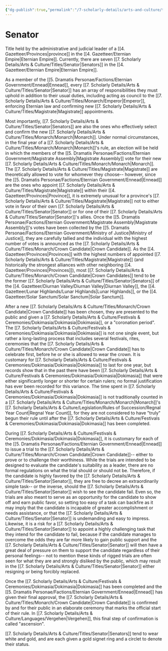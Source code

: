 ```yaml
---
{"dg-publish":true,"permalink":"/7-scholarly-details/arts-and-culture/titles/senator/","noteIcon":""}
---
```


# Senator

Title held by the administrative and judicial leader of a [[4. Gazetteer/Provinces\|province]] in the [[4. Gazetteer/Eternian Empire\|Eternian Empire]]. Currently, there are seven [[7. Scholarly Details/Arts & Culture/Titles/Senator\|Senators]] in the [[4. Gazetteer/Eternian Empire\|Eternian Empire]]. 

As a member of the [[5. Dramatis Personae/Factions/Eternian Government/Ennead\|Ennead]], every [[7. Scholarly Details/Arts & Culture/Titles/Senator\|Senator]] has an array of responsibilities they must uphold in addition to their usual duties, including acting as council to the [[7. Scholarly Details/Arts & Culture/Titles/Monarch/Emperor\|Emperor]], enforcing Eternian law and confirming new [[7. Scholarly Details/Arts & Culture/Titles/Magistrate\|Magistrate]] appointments. 

Most importantly, [[7. Scholarly Details/Arts & Culture/Titles/Senator\|Senators]] are also the ones who effectively select and confirm the new [[7. Scholarly Details/Arts & Culture/Titles/Monarch/Monarch\|Monarch]]. Under normal circumstances, in the final year of a [[7. Scholarly Details/Arts & Culture/Titles/Monarch/Monarch\|Monarch]]'s rule, an election will be held in which the members of the [[5. Dramatis Personae/Factions/Eternian Government/Magistrate Assembly\|Magistrate Assembly]] vote for their new [[7. Scholarly Details/Arts & Culture/Titles/Monarch/Monarch\|Monarch]]. The [[7. Scholarly Details/Arts & Culture/Titles/Magistrate\|Magistrate]] are theoretically allowed to vote for whomever they choose-- however, since the [[5. Dramatis Personae/Factions/Eternian Government/Ennead\|Ennead]] are the ones who appoint [[7. Scholarly Details/Arts & Culture/Titles/Magistrate\|Magistrate]] within their [[4. Gazetteer/Provinces\|Province]], it is extremely unusual for a province's [[7. Scholarly Details/Arts & Culture/Titles/Magistrate\|Magistrate]] not to either vote in favor of their own [[7. Scholarly Details/Arts & Culture/Titles/Senator\|Senator]] or for one of their [[7. Scholarly Details/Arts & Culture/Titles/Senator\|Senator]]'s allies.  Once the [[5. Dramatis Personae/Factions/Eternian Government/Magistrate Assembly\|Magistrate Assembly]]'s votes have been collected by the [[5. Dramatis Personae/Factions/Eternian Government/Ministry of Justice\|Ministry of Justice]], they are carefully tallied and the individual with the highest number of votes is announced as the [[7. Scholarly Details/Arts & Culture/Titles/Monarch/Crown Candidate\|Crown Candidate]]. As the [[4. Gazetteer/Provinces\|Provinces]] with the highest numbers of appointed [[7. Scholarly Details/Arts & Culture/Titles/Magistrate\|Magistrate]] (and historically the strongest alliances with other neighboring [[4. Gazetteer/Provinces\|Provinces]]), most [[7. Scholarly Details/Arts & Culture/Titles/Monarch/Crown Candidate\|Crown Candidates]] tend to be the former [[7. Scholarly Details/Arts & Culture/Titles/Senator\|Senators]] of the [[4. Gazetteer/Diurnan Valley/Diurnan Valley\|Diurnan Valley]], the [[4. Gazetteer/Lunar Highlands/Lunar Highlands\|Lunar Highlands]], or the [[4. Gazetteer/Solar Sanctum/Solar Sanctum\|Solar Sanctum]].  

After a new [[7. Scholarly Details/Arts & Culture/Titles/Monarch/Crown Candidate\|Crown Candidate]] has been chosen, they are presented to the public and given a [[7. Scholarly Details/Arts & Culture/Festivals & Ceremonies/Dokimasia/Dokimasia\|Dokimasia]], or a "coronation period". The [[7. Scholarly Details/Arts & Culture/Festivals & Ceremonies/Dokimasia/Dokimasia\|Dokimasia]] is not one single event, but rather a long-lasting process that includes several festivals, rites, ceremonies that the [[7. Scholarly Details/Arts & Culture/Titles/Monarch/Crown Candidate\|Crown Candidate]]  has to celebrate first, before he or she is allowed to wear the crown. It is customary for [[7. Scholarly Details/Arts & Culture/Festivals & Ceremonies/Dokimasia/Dokimasia\|Dokimasia]] to last for one year, but records show that in the past there have been [[7. Scholarly Details/Arts & Culture/Festivals & Ceremonies/Dokimasia/Dokimasia\|Dokimasia]] that were either significantly longer or shorter for certain rulers; no formal justification has ever been recorded for this variance. The time spent in [[7. Scholarly Details/Arts & Culture/Festivals & Ceremonies/Dokimasia/Dokimasia\|Dokimasia]] is not traditionally counted in a [[7. Scholarly Details/Arts & Culture/Titles/Monarch/Monarch\|Monarch]]'s [[7. Scholarly Details/Arts & Culture/Legislation/Rules of Succession/Regnal Year Count\|Regnal Year Count]], for they are not considered to have "truly" begun their rule until after the [[7. Scholarly Details/Arts & Culture/Festivals & Ceremonies/Dokimasia/Dokimasia\|Dokimasia]] has been completed. 

During [[7. Scholarly Details/Arts & Culture/Festivals & Ceremonies/Dokimasia/Dokimasia\|Dokimasia]], it is customary for each of the [[5. Dramatis Personae/Factions/Eternian Government/Ennead\|Ennead]] to issue a trial to the [[7. Scholarly Details/Arts & Culture/Titles/Monarch/Crown Candidate\|Crown Candidate]]-- either to prove or to challenge their worthiness. While the trials are intended to be designed to evaluate the candidate's suitability as a leader, there are no formal regulations on what the trial should or should not be. Therefore, if the candidate is highly favored by the [[7. Scholarly Details/Arts & Culture/Titles/Senator\|Senator]], they are free to decree an extraordinarily simple task-- or the inverse, should the [[7. Scholarly Details/Arts & Culture/Titles/Senator\|Senator]] wish to see the candidate fail. Even so, the trials are also meant to serve as an opportunity for the candidate to show off and earn public favor, so setting too easy of a task can backfire as it may imply that the candidate is incapable of greater accomplishment or needs assistance, or that the [[7. Scholarly Details/Arts & Culture/Titles/Senator\|Senator]] is undemanding and easy to impress. Likewise, it is a risk for a [[7. Scholarly Details/Arts & Culture/Titles/Senator\|Senator]] to appoint a highly challenging task that they intend for the candidate to fail, because if the candidate manages to overcome the odds they are far more likely to gain public support and the [[7. Scholarly Details/Arts & Culture/Titles/Senator\|Senator]] will then have a great deal of pressure on them to support the candidate regardless of their personal feelings-- not to mention these kinds of rigged trials are often seen for what they are and strongly disliked by the public, which may result in the [[7. Scholarly Details/Arts & Culture/Titles/Senator\|Senator]] either resigning or being forcibly replaced. 

Once the [[7. Scholarly Details/Arts & Culture/Festivals & Ceremonies/Dokimasia/Dokimasia\|Dokimasia]] has been completed and the [[5. Dramatis Personae/Factions/Eternian Government/Ennead\|Ennead]] has given their final approval, the [[7. Scholarly Details/Arts & Culture/Titles/Monarch/Crown Candidate\|Crown Candidate]] is confirmed by and for their public in an elaborate ceremony that marks the official start of their rule. In [[7. Scholarly Details/Arts & Culture/Languages/Vergehen\|Vergehen]], this final step of confirmation is called "ascension". 

[[7. Scholarly Details/Arts & Culture/Titles/Senator\|Senators]] tend to wear white and gold, and are each given a gold signet ring and a circlet to denote their status. 
